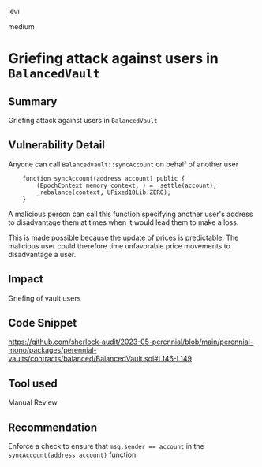 levi

medium

# Griefing attack against users in `BalancedVault`

## Summary

Griefing attack against users in `BalancedVault`

## Vulnerability Detail

Anyone can call `BalancedVault::syncAccount` on behalf of another user

```solidity
    function syncAccount(address account) public {
        (EpochContext memory context, ) = _settle(account);
        _rebalance(context, UFixed18Lib.ZERO);
    }
```

A malicious person can call this function specifying another user's address to disadvantage them at times when it would lead them to make a loss.

This is made possible because the update of prices is predictable. The malicious user could therefore time unfavorable price movements to disadvantage a user.

## Impact

Griefing of vault users

## Code Snippet

https://github.com/sherlock-audit/2023-05-perennial/blob/main/perennial-mono/packages/perennial-vaults/contracts/balanced/BalancedVault.sol#L146-L149

## Tool used

Manual Review

## Recommendation

Enforce a check to ensure that `msg.sender == account` in the `syncAccount(address account)` function.